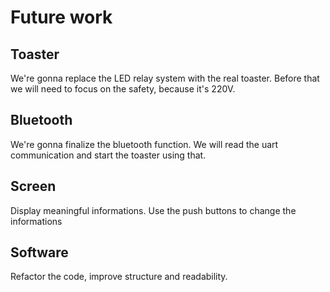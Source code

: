 # Future work

## Toaster

We're gonna replace the LED relay system with the real toaster. Before that we will need to focus on the safety, because it's 220V.

## Bluetooth

We're gonna finalize the bluetooth function. We will read the uart communication and start the toaster using that.

## Screen

Display meaningful informations. Use the push buttons to change the informations

## Software

Refactor the code, improve structure and readability. 
